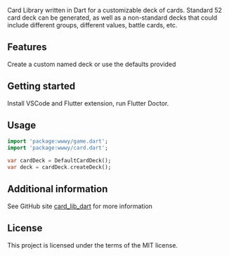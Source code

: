 <!--
This README describes the package. If you publish this package to pub.dev,
this README's contents appear on the landing page for your package.

For information about how to write a good package README, see the guide for
[writing package pages](https://dart.dev/tools/pub/writing-package-pages).

For general information about developing packages, see the Dart guide for
[creating packages](https://dart.dev/guides/libraries/create-packages)
and the Flutter guide for
[developing packages and plugins](https://flutter.dev/to/develop-packages).
-->

Card Library written in Dart for a customizable deck of cards. Standard 52
card deck can be generated, as well as a non-standard decks that could 
include different groups, different values, battle cards, etc.

## Features

Create a custom named deck or use the defaults provided

## Getting started

Install VSCode and Flutter extension, run Flutter Doctor.

## Usage

```dart
import 'package:wwwy/game.dart';
import 'package:wwwy/card.dart';

var cardDeck = DefaultCardDeck();
var deck = cardDeck.createDeck();
```

## Additional information

See GitHub site [card_lib_dart](https://github.com/sub131/card_lib_dart) for more information

## License 

This project is licensed under the terms of the MIT license.